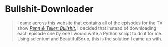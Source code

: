 # Bullshit-Downloader
> I came across this website that contains all of the episodes for the TV show *[Penn & Teller: Bullshit.](https://www.imdb.com/title/tt0346369/)* I decided that instead of downloading each episode one by one I would write a Python script to do it for me. Using selenium and BeautifulSoup, this is the solution I came up with. 


